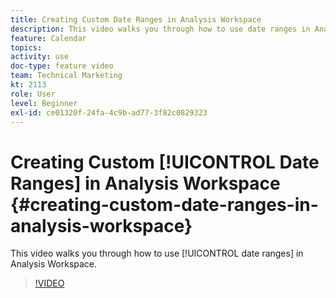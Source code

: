 ```yaml
---
title: Creating Custom Date Ranges in Analysis Workspace
description: This video walks you through how to use date ranges in Analysis Workspace.
feature: Calendar
topics: 
activity: use
doc-type: feature video
team: Technical Marketing
kt: 2113
role: User
level: Beginner
exl-id: ce01320f-24fa-4c9b-ad77-3f82c0829323
---
```

# Creating Custom [!UICONTROL Date Ranges] in Analysis Workspace {#creating-custom-date-ranges-in-analysis-workspace}

This video walks you through how to use [!UICONTROL date ranges] in Analysis Workspace.

>[!VIDEO](https://video.tv.adobe.com/v/23975/?quality=12)
